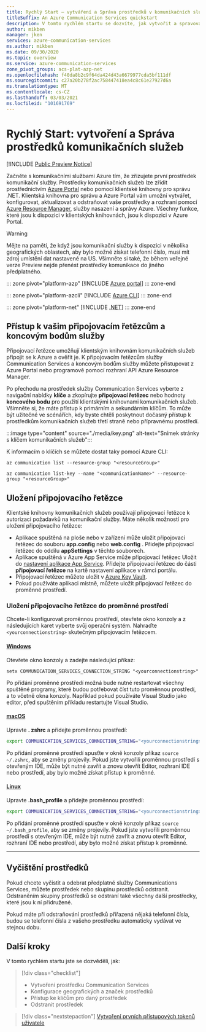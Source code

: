 ```yaml
---
title: Rychlý Start – vytváření a Správa prostředků v komunikačních službách Azure
titleSuffix: An Azure Communication Services quickstart
description: V tomto rychlém startu se dozvíte, jak vytvořit a spravovat první prostředek služby Azure Communication Services.
author: mikben
manager: jken
services: azure-communication-services
ms.author: mikben
ms.date: 09/30/2020
ms.topic: overview
ms.service: azure-communication-services
zone_pivot_groups: acs-plat-azp-net
ms.openlocfilehash: f40da8b2c9f64da424d43a6679977cda5bf111df
ms.sourcegitcommit: c27a20b278f2ac758447418ea4c8c61e27927d6a
ms.translationtype: MT
ms.contentlocale: cs-CZ
ms.lasthandoff: 03/03/2021
ms.locfileid: "101691769"
---
```

# <a name="quickstart-create-and-manage-communication-services-resources"></a>Rychlý Start: vytvoření a Správa prostředků komunikačních služeb
 
[!INCLUDE [Public Preview Notice](../includes/public-preview-include.md)]

Začněte s komunikačními službami Azure tím, že zřizujete první prostředek komunikační služby. Prostředky komunikačních služeb lze zřídit prostřednictvím [Azure Portal](https://portal.azure.com) nebo pomocí klientské knihovny pro správu .NET. Klientská knihovna pro správu a Azure Portal vám umožní vytvářet, konfigurovat, aktualizovat a odstraňovat vaše prostředky a rozhraní pomocí [Azure Resource Manager](../../azure-resource-manager/management/overview.md), služby nasazení a správy Azure. Všechny funkce, které jsou k dispozici v klientských knihovnách, jsou k dispozici v Azure Portal. 

> [!WARNING]
> Mějte na paměti, že když jsou komunikační služby k dispozici v několika geografických oblastech, aby bylo možné získat telefonní číslo, musí mít zdroj umístění dat nastavené na US. Všimněte si také, že během veřejné verze Preview nejde přenést prostředky komunikace do jiného předplatného.

::: zone pivot="platform-azp"
[!INCLUDE [Azure portal](./includes/create-resource-azp.md)]
::: zone-end

::: zone pivot="platform-azcli"
[!INCLUDE [Azure CLI](./includes/create-resource-azcli.md)]
::: zone-end

::: zone pivot="platform-net"
[!INCLUDE [.NET](./includes/create-resource-net.md)]
::: zone-end

## <a name="access-your-connection-strings-and-service-endpoints"></a>Přístup k vašim připojovacím řetězcům a koncovým bodům služby

Připojovací řetězce umožňují klientským knihovnám komunikačních služeb připojit se k Azure a ověřit je. K připojovacím řetězcům služby Communication Services a koncovým bodům služby můžete přistupovat z Azure Portal nebo programově pomocí rozhraní API Azure Resource Manager. 

Po přechodu na prostředek služby Communication Services vyberte z navigační nabídky **klíče** a zkopírujte **připojovací řetězec** nebo hodnoty **koncového bodu** pro použití klientskými knihovnami komunikačních služeb. Všimněte si, že máte přístup k primárním a sekundárním klíčům. To může být užitečné ve scénářích, kdy byste chtěli poskytnout dočasný přístup k prostředkům komunikačních služeb třetí straně nebo přípravnému prostředí.

:::image type="content" source="./media/key.png" alt-text="Snímek stránky s klíčem komunikačních služeb":::

K informacím o klíčích se můžete dostat taky pomocí Azure CLI:

```azurecli
az communication list --resource-group "<resourceGroup>"    

az communication list-key --name "<communicationName>" --resource-group "<resourceGroup>"
```

## <a name="store-your-connection-string"></a>Uložení připojovacího řetězce

Klientské knihovny komunikačních služeb používají připojovací řetězce k autorizaci požadavků na komunikační služby. Máte několik možností pro uložení připojovacího řetězce:

* Aplikace spuštěná na ploše nebo v zařízení může uložit připojovací řetězec do souboru **app.config** nebo **web.config** . Přidejte připojovací řetězec do oddílu **appSettings** v těchto souborech.
* Aplikace spuštěná v Azure App Service může připojovací řetězec Uložit do [nastavení aplikace App Service](../../app-service/configure-common.md). Přidejte připojovací řetězec do části **připojovací řetězce** na kartě nastavení aplikace v rámci portálu.
* Připojovací řetězec můžete uložit v [Azure Key Vault](../../data-factory/store-credentials-in-key-vault.md).
* Pokud používáte aplikaci místně, můžete uložit připojovací řetězec do proměnné prostředí.

### <a name="store-your-connection-string-in-an-environment-variable"></a>Uložení připojovacího řetězce do proměnné prostředí

Chcete-li konfigurovat proměnnou prostředí, otevřete okno konzoly a z následujících karet vyberte svůj operační systém. Nahraďte `<yourconnectionstring>` skutečným připojovacím řetězcem.

#### <a name="windows"></a>[Windows](#tab/windows)

Otevřete okno konzoly a zadejte následující příkaz:

```console
setx COMMUNICATION_SERVICES_CONNECTION_STRING "<yourconnectionstring>"
```

Po přidání proměnné prostředí možná bude nutné restartovat všechny spuštěné programy, které budou potřebovat číst tuto proměnnou prostředí, a to včetně okna konzoly. Například pokud používáte Visual Studio jako editor, před spuštěním příkladu restartujte Visual Studio.

#### <a name="macos"></a>[macOS](#tab/unix)

Upravte **. zshrc** a přidejte proměnnou prostředí:

```bash
export COMMUNICATION_SERVICES_CONNECTION_STRING="<yourconnectionstring>"
```

Po přidání proměnné prostředí spusťte v okně konzoly příkaz `source ~/.zshrc`, aby se změny projevily. Pokud jste vytvořili proměnnou prostředí s otevřeným IDE, může být nutné zavřít a znovu otevřít Editor, rozhraní IDE nebo prostředí, aby bylo možné získat přístup k proměnné.

#### <a name="linux"></a>[Linux](#tab/linux)

Upravte **.bash_profile** a přidejte proměnnou prostředí:

```bash
export COMMUNICATION_SERVICES_CONNECTION_STRING="<yourconnectionstring>"
```

Po přidání proměnné prostředí spusťte v okně konzoly příkaz `source ~/.bash_profile`, aby se změny projevily. Pokud jste vytvořili proměnnou prostředí s otevřeným IDE, může být nutné zavřít a znovu otevřít Editor, rozhraní IDE nebo prostředí, aby bylo možné získat přístup k proměnné.

---

## <a name="clean-up-resources"></a>Vyčištění prostředků

Pokud chcete vyčistit a odebrat předplatné služby Communications Services, můžete prostředek nebo skupinu prostředků odstranit. Odstraněním skupiny prostředků se odstraní také všechny další prostředky, které jsou k ní přidružené.

Pokud máte při odstraňování prostředků přiřazená nějaká telefonní čísla, budou se telefonní čísla z vašeho prostředku automaticky vydávat ve stejnou dobu. 

## <a name="next-steps"></a>Další kroky

V tomto rychlém startu jste se dozvěděli, jak:

> [!div class="checklist"]
> * Vytvoření prostředku Communication Services
> * Konfigurace geografických a značek prostředků
> * Přístup ke klíčům pro daný prostředek
> * Odstranit prostředek

> [!div class="nextstepaction"]
> [Vytvoření prvních přístupových tokenů uživatele](access-tokens.md)
